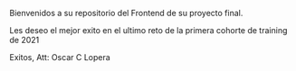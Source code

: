 Bienvenidos a su repositorio del Frontend de su proyecto final.

Les deseo el mejor exito en el ultimo reto de la primera cohorte de training de 2021

Exitos,
Att: Oscar C Lopera